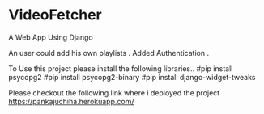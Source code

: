 # VideoFetcher

A Web App Using Django 

An user could add his own playlists .
Added Authentication .


To Use this project please install the following libraries..
#pip install psycopg2
#pip install psycopg2-binary
#pip install django-widget-tweaks

Please checkout the following link where i deployed the project
https://pankajuchiha.herokuapp.com/
